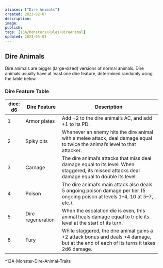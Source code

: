 ```yaml
---
aliases: ["Dire Animals"]
created: 2023-02-07
description: 
image: 
publish: 
tags: [13A/Monsters/Rules/DireAnimal]
updated: 2023-05-01
---
```


## Dire Animals

Dire animals are bigger (large-sized) versions of normal animals. Dire animals usually have at least one dire feature, determined randomly using the table below.

### Dire Feature Table

| dice: d6 | **Dire Feature**      | **Description**                                                                                                                                   |
| -------- | ----------------- | --------------------------------------------------------------------------------------------------------------------------------------------- |
| 1        | Armor plates      | Add +2 to the dire animal’s AC, and add +1 to its PD.                                                                                         |
| 2        | Spiky bits        | Whenever an enemy hits the dire animal with a melee attack, deal damage equal to twice the animal’s level to that attacker.                   |
| 3        | Carnage           | The dire animal’s attacks that miss deal damage equal to its level. When staggered, its missed attacks deal damage equal to double its level. |
| 4        | Poison            | The dire animal’s main attack also deals 5 ongoing poison damage per tier (5 ongoing poison at levels 1–4, 10 at 5–7, etc.).                  |
| 5        | Dire regeneration | When the escalation die is even, this animal heals damage equal to triple its level at the start of its turn.                                 |
| 6        | Fury              | While staggered, the dire animal gains a +2 attack bonus and deals +4 damage, but at the end of each of its turns it takes 2d6 damage.        |  
^13A-Monster-Dire-Animal-Traits
